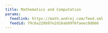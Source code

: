 ```yaml
---
title: Mathematics and Computation
params:
  feedlink: https://math.andrej.com/feed.xml
  feedid: 79c6a228b97e2d16ab89f6faeec0d666
---
```

